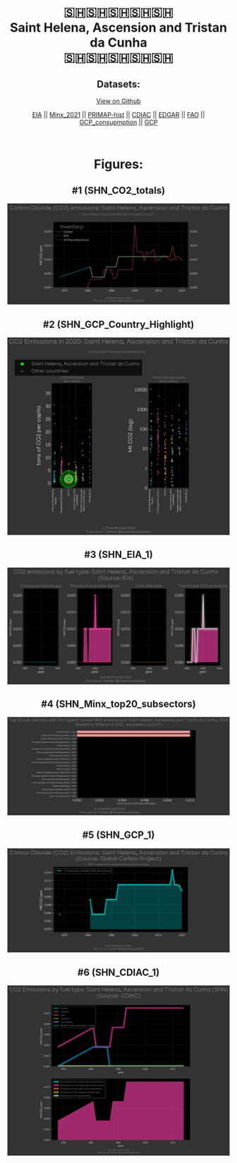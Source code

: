 
<center>
<h1 align="center">
🇸🇭🇸🇭🇸🇭🇸🇭🇸🇭
<br>
Saint Helena, Ascension and Tristan da Cunha
<br>
🇸🇭🇸🇭🇸🇭🇸🇭🇸🇭
</h1>
<h2>Datasets:</h2>
<p><a href="https://github.com/dquintani/GreenhouseData/tree/master/country_data/SHN_Saint Helena, Ascension and Tristan da Cunha/data">View on Github</a>
<br></p><p><a href="data/SHN_EIA.csv">EIA</a> || <a href="data/SHN_Minx_2021.csv">Minx_2021</a> || <a href="data/SHN_PRIMAP-hist.csv">PRIMAP-hist</a> || <a href="data/SHN_CDIAC.csv">CDIAC</a> || <a href="data/SHN_EDGAR.csv">EDGAR</a> || <a href="data/SHN_FAO.csv">FAO</a> || <a href="data/SHN_GCP_consupmption.csv">GCP_consupmption</a> || <a href="data/SHN_GCP.csv">GCP</a></p><p><br></p>
<h1>Figures:</h1><h2>#1 (SHN_CO2_totals)</h2>
<p><img alt="" src="figures/SHN_CO2_totals.png" /></p><h2>#2 (SHN_GCP_Country_Highlight)</h2>
<p><img alt="" src="figures/SHN_GCP_Country_Highlight.png" /></p><h2>#3 (SHN_EIA_1)</h2>
<p><img alt="" src="figures/SHN_EIA_1.png" /></p><h2>#4 (SHN_Minx_top20_subsectors)</h2>
<p><img alt="" src="figures/SHN_Minx_top20_subsectors.png" /></p><h2>#5 (SHN_GCP_1)</h2>
<p><img alt="" src="figures/SHN_GCP_1.png" /></p><h2>#6 (SHN_CDIAC_1)</h2>
<p><img alt="" src="figures/SHN_CDIAC_1.png" /></p>